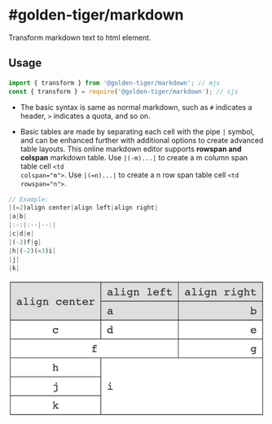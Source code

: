 # #golden-tiger/markdown

Transform markdown text to html element.

## Usage

```js
import { transform } from '@golden-tiger/markdown'; // mjs
const { transform } = require('@golden-tiger/markdown'); // cjs
```

- The basic syntax is same as normal markdown, such as <code>#</code> indicates a header, <code>></code> indicates a quota, and so on.

- Basic tables are made by separating each cell with the pipe <code>|</code> symbol, and can be enhanced further with additional options to create advanced table layouts. This online markdown editor supports <strong>rowspan and colspan</strong> markdown table.
Use <code>|(-m)...|</code> to create a m column span table cell <code>&lt;td colspan="m"&gt;</code>.
Use <code>|(=n)...|</code> to create a n row span table cell <code>&lt;td rowspan="n"&gt;</code>.
```js
// Example:
|(=2)align center|align left|align right|
|a|b|
|:-:|:--|--:|
|c|d|e|
|(-2)f|g|
|h|(-2)(=3)i|
|j|
|k|
```
![markdown-example](./markdown-example.png)


